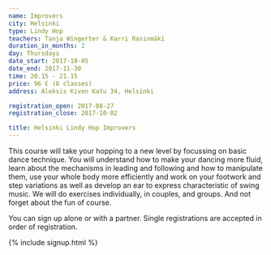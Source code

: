 ```yaml
---
name: Improvers
city: Helsinki
type: Lindy Hop
teachers: Tanja Wingerter & Karri Rasinmäki
duration_in_months: 2
day: Thursdays
date_start: 2017-10-05
date_end: 2017-11-30
time: 20.15 - 21.15
price: 96 € (8 classes)
address: Aleksis Kiven Katu 34, Helsinki

registration_open: 2017-08-27
registration_close: 2017-10-02

title: Helsinki Lindy Hop Improvers
---
```


This course will take your hopping to a new level by focussing on basic dance technique. You will understand how to make your dancing more fluid, learn about the mechanisms in leading and following and how to manipulate them, use your whole body more efficiently and work on your footwork and step variations as well as develop an ear to express characteristic of swing music. We will do exercises individually, in couples, and groups. And not forget about the fun of course.

You can sign up alone or with a partner. Single registrations are accepted in order of registration.

{% include signup.html %}
